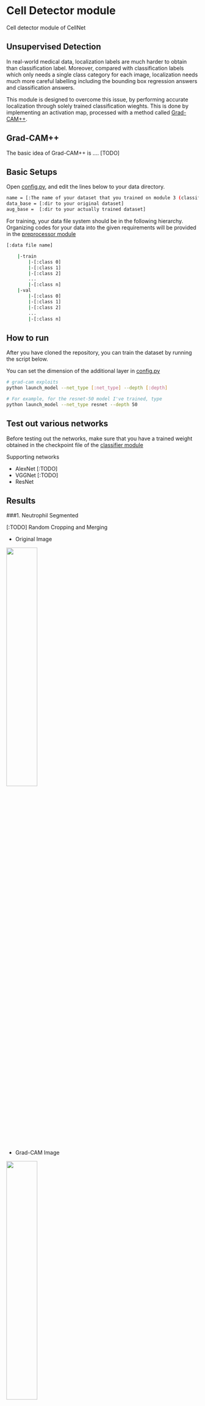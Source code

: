 Cell Detector module
================================================================================================
Cell detector module of CellNet

## Unsupervised Detection
In real-world medical data, localization labels are much harder to obtain than classification label.
Moreover, compared with classification labels which only needs a single class category for each image,
localization needs much more careful labelling including the bounding box regression answers and classification answers.

This module is designed to overcome this issue, by performing accurate localization through solely trained classification wieghts.
This is done by implementing an activation map, processed with a method called [Grad-CAM++]().

## Grad-CAM++
The basic idea of Grad-CAM++ is ....
[TODO]

## Basic Setups
Open [config.py](./config.py), and edit the lines below to your data directory.

```bash
name = [:The name of your dataset that you trained on module 3 (classifier)]
data_base = [:dir to your original dataset]
aug_base =  [:dir to your actually trained dataset]
```

For training, your data file system should be in the following hierarchy.
Organizing codes for your data into the given requirements will be provided in the [preprocessor module](../1_preprocessor)

```bash
[:data file name]

    |-train
        |-[:class 0]
        |-[:class 1]
        |-[:class 2]
        ...
        |-[:class n]
    |-val
        |-[:class 0]
        |-[:class 1]
        |-[:class 2]
        ...
        |-[:class n]
```

## How to run
After you have cloned the repository, you can train the dataset by running the script below.

You can set the dimension of the additional layer in [config.py](./config.py)

```bash
# grad-cam exploits
python launch_model --net_type [:net_type] --depth [:depth]

# For example, for the resnet-50 model I've trained, type
python launch_model --net_type resnet --depth 50
```

## Test out various networks
Before testing out the networks, make sure that you have a trained weight obtained in the checkpoint file of the [classifier module](../3_classifier)

Supporting networks
- AlexNet [:TODO]
- VGGNet  [:TODO]
- ResNet

## Results

###1. Neutrophil Segmented

[:TODO] Random Cropping and Merging

- Original Image

<p align="left"><img width="40%" src=(../imgs/detection/before.png)></p>

- Grad-CAM Image

<p align="left"><img width="40%" src=(../imgs/detection/after.png)></p>
